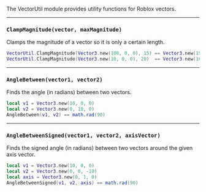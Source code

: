 The VectorUtil module provides utility functions for Roblox vectors.

--------------------

### `ClampMagnitude(vector, maxMagnitude)`
Clamps the magnitude of a vector so it is only a certain length.

```lua
VectorUtil.ClampMagnitude(Vector3.new(100, 0, 0), 15) == Vector3.new(15, 0, 0)
VectorUtil.ClampMagnitude(Vector3.new(10, 0, 0), 20)  == Vector3.new(10, 0, 0)
```

--------------------

### `AngleBetween(vector1, vector2)`
Finds the angle (in radians) between two vectors.

```lua
local v1 = Vector3.new(10, 0, 0)
local v2 = Vector3.new(0, 10, 0)
AngleBetween(v1, v2) == math.rad(90)
```

--------------------

### `AngleBetweenSigned(vector1, vector2, axisVector)`
Finds the signed angle (in radians) between two vectors around the given axis vector.

```lua
local v1 = Vector3.new(10, 0, 0)
local v2 = Vector3.new(0, 0, -10)
local axis = Vector3.new(0, 1, 0)
AngleBetweenSigned(v1, v2, axis) == math.rad(90)
```